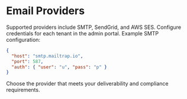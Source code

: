 # Email Providers

Supported providers include SMTP, SendGrid, and AWS SES. Configure credentials for each tenant in
the admin portal. Example SMTP configuration:

```json
{
  "host": "smtp.mailtrap.io",
  "port": 587,
  "auth": { "user": "u", "pass": "p" }
}
```

Choose the provider that meets your deliverability and compliance requirements.
